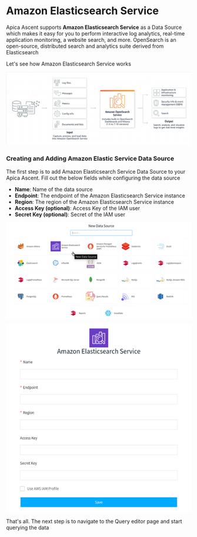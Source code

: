 # Amazon Elasticsearch Service

Apica Ascent supports **Amazon Elasticsearch Service** as a Data Source which makes it easy for you to perform interactive log analytics, real-time application monitoring, a website search, and more. OpenSearch is an open-source, distributed search and analytics suite derived from Elasticsearch

Let's see how Amazon Elasticsearch Service works

![Working method of Amazon Elasticsearch Service](../../.gitbook/assets/aes-1.png)

### Creating and Adding Amazon Elastic Service Data Source

The first step is to add Amazon Elasticsearch Service Data Source to your Apica Ascent. Fill out the below fields while configuring the data source

* **Name**: Name of the data source
* **Endpoint**: The endpoint of the Amazon Elasticsearch Service instance
* **Region**: The region of the Amazon Elasticsearch Service instance
* **Access Key (optional)**: Access Key of the IAM user
* **Secret Key (optional)**: Secret of the IAM user

![Selecting Amazon Elasticsearch Service Data Source](../../.gitbook/assets/aes-2.png)

![Configuring the Amazon Elasticsearch Service Data Source](../../.gitbook/assets/aes-3.png)

That's all. The next step is to navigate to the Query editor page and start querying the data
